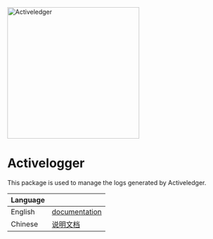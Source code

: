 <img src="https://www.activeledger.io/wp-content/uploads/2018/09/Asset-23.png" alt="Activeledger" width="300"/>

# Activelogger

This package is used to manage the logs generated by Activeledger.

|Language| |
|--------|-|
|English| [documentation](https://github.com/activeledger/activeledger/tree/master/docs/en-gb/README.md)|
|Chinese| [说明文档](https://github.com/activeledger/activeledger/tree/master/docs/zh-cn/README.md)|